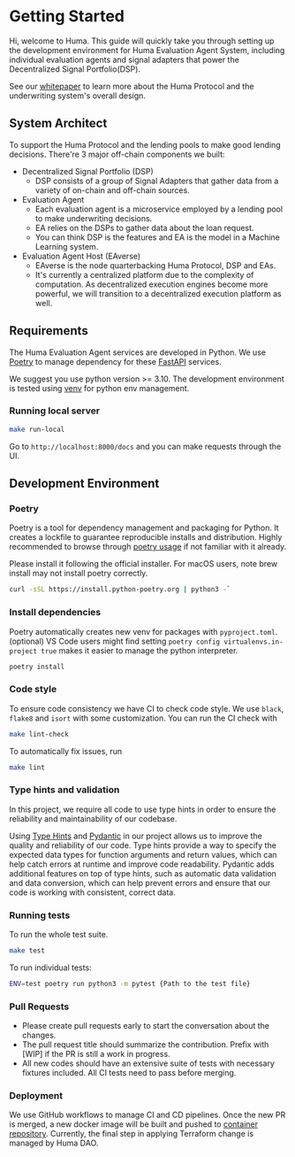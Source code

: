 # Getting Started

Hi, welcome to Huma. This guide will quickly take you through setting up the development environment for Huma Evaluation Agent System, including individual evaluation agents and signal adapters that power the Decentralized Signal Portfolio(DSP).

See our [whitepaper](https://docs.huma.finance/) to learn more about the Huma Protocol and the underwriting system's overall design.

## System Architect

To support the Huma Protocol and the lending pools to make good lending decisions. There're 3 major off-chain components we built:

- Decentralized Signal Portfolio (DSP)
  - DSP consists of a group of Signal Adapters that gather data from a variety of on-chain and off-chain sources.
- Evaluation Agent
  - Each evaluation agent is a microservice employed by a lending pool to make underwriting decisions.
  - EA relies on the DSPs to gather data about the loan request.
  - You can think DSP is the features and EA is the model in a Machine Learning system.
- Evaluation Agent Host (EAverse)
  - EAverse is the node quarterbacking Huma Protocol, DSP and EAs.
  - It's currently a centralized platform due to the complexity of computation. As decentralized execution engines become more powerful, we will transition to a decentralized execution platform as well.

## Requirements

The Huma Evaluation Agent services are developed in Python. We use [Poetry](https://python-poetry.org/) to manage dependency for these [FastAPI](https://fastapi.tiangolo.com/) services.

We suggest you use python version >= 3.10. The development environment is tested using [venv](https://docs.python.org/3/library/venv.html) for python env management.

### Running local server

```bash
make run-local
```

Go to `http://localhost:8000/docs` and you can make requests through the UI.

## Development Environment

### Poetry

Poetry is a tool for dependency management and packaging for Python. It creates a lockfile to guarantee reproducible installs and distribution. Highly recommended to browse through [poetry usage](https://python-poetry.org/docs/basic-usage/) if not familiar with it already.

Please install it following the official installer. For macOS users, note brew install may not install poetry correctly.

```bash
curl -sSL https://install.python-poetry.org | python3 -`
```

### Install dependencies

Poetry automatically creates new venv for packages with `pyproject.toml`.
(optional) VS Code users might find setting `poetry config virtualenvs.in-project true` makes it easier to manage the python interpreter.

```bash
poetry install
```

### Code style

To ensure code consistency we have CI to check code style. We use `black`, `flake8` and `isort` with some customization. You can run the CI check with

```bash
make lint-check
```

To automatically fix issues, run

```bash
make lint
```

### Type hints and validation

In this project, we require all code to use type hints in order to ensure the reliability and maintainability of our codebase.

Using [Type Hints](https://peps.python.org/pep-0484/) and [Pydantic](https://pydantic-docs.helpmanual.io/) in our project allows us to improve the quality and reliability of our code. Type hints provide a way to specify the expected data types for function arguments and return values, which can help catch errors at runtime and improve code readability. Pydantic adds additional features on top of type hints, such as automatic data validation and data conversion, which can help prevent errors and ensure that our code is working with consistent, correct data.

### Running tests

To run the whole test suite.

```bash
make test
```

To run individual tests:

```bash
ENV=test poetry run python3 -m pytest {Path to the test file}
```

### Pull Requests

- Please create pull requests early to start the conversation about the changes.
- The pull request title should summarize the contribution. Prefix with [WIP] if the PR is still a work in progress.
- All new codes should have an extensive suite of tests with necessary fixtures included. All CI tests need to pass before merging.

### Deployment

We use GitHub workflows to manage CI and CD pipelines. Once the new PR is merged, a new docker image will be built and pushed to [container repository](https://aws.amazon.com/ecr/). Currently, the final step in applying Terraform change is managed by Huma DAO.
